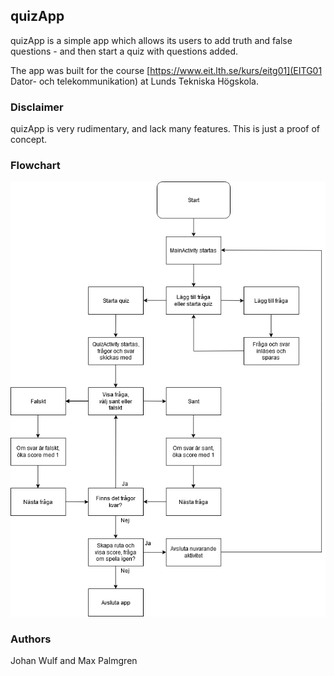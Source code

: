 ## quizApp
quizApp is a simple app which allows its users to add truth and false questions - and then start a quiz with questions added.

The app was built for the course [https://www.eit.lth.se/kurs/eitg01](EITG01 Dator- och telekommunikation) at Lunds Tekniska Högskola. 

### Disclaimer
quizApp is very rudimentary, and lack many features. This is just a proof of concept.

### Flowchart
![Flowchart](flowchart.png)

### Authors
Johan Wulf and Max Palmgren

